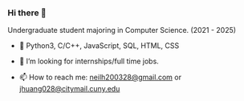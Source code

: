 ### Hi there 👋

<!--
**NightFall28/NightFall28** is a ✨ _special_ ✨ repository because its `README.md` (this file) appears on your GitHub profile.

Here are some ideas to get you started:

- 🔭 I’m currently working on ...
- 🌱 I’m currently learning ...
- 👯 I’m looking to collaborate on ...
- 🤔 I’m looking for help with ...
- 💬 Ask me about ...
- 📫 How to reach me: ...
- 😄 Pronouns: ...
- ⚡ Fun fact: ...
--> 
Undergraduate student majoring in Computer Science. (2021 - 2025)

- 🔭 Python3, C/C++, JavaScript, SQL, HTML, CSS

- 💬 I’m looking for internships/full time jobs.

- 📫 How to reach me: neilh200328@gmail.com or jhuang028@citymail.cuny.edu
